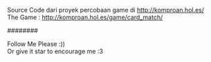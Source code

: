 Source Code dari proyek percobaan game di http://komproan.hol.es/<br>
The Game : http://komproan.hol.es/game/card_match/

########

Follow Me Please :))<br>
Or give it star to encourage me :3

